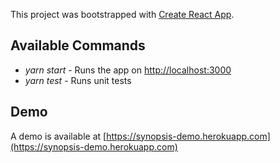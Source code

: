 This project was bootstrapped with [Create React App](https://github.com/facebook/create-react-app).

## Available Commands

- _yarn start_ - Runs the app on [http://localhost:3000](http://localhost:3000)
- _yarn test_ - Runs unit tests

## Demo

A demo is available at [https://synopsis-demo.herokuapp.com](https://synopsis-demo.herokuapp.com)
